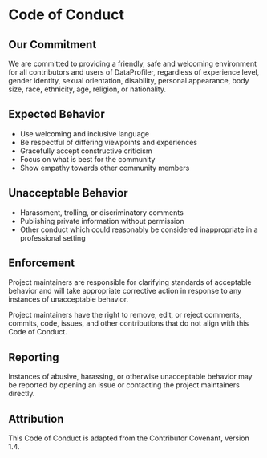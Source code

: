 # Code of Conduct

## Our Commitment

We are committed to providing a friendly, safe and welcoming environment for all contributors and users of DataProfiler, regardless of experience level, gender identity, sexual orientation, disability, personal appearance, body size, race, ethnicity, age, religion, or nationality.

## Expected Behavior

- Use welcoming and inclusive language
- Be respectful of differing viewpoints and experiences
- Gracefully accept constructive criticism
- Focus on what is best for the community
- Show empathy towards other community members

## Unacceptable Behavior

- Harassment, trolling, or discriminatory comments
- Publishing private information without permission
- Other conduct which could reasonably be considered inappropriate in a professional setting

## Enforcement

Project maintainers are responsible for clarifying standards of acceptable behavior and will take appropriate corrective action in response to any instances of unacceptable behavior.

Project maintainers have the right to remove, edit, or reject comments, commits, code, issues, and other contributions that do not align with this Code of Conduct.

## Reporting

Instances of abusive, harassing, or otherwise unacceptable behavior may be reported by opening an issue or contacting the project maintainers directly.

## Attribution

This Code of Conduct is adapted from the Contributor Covenant, version 1.4.
